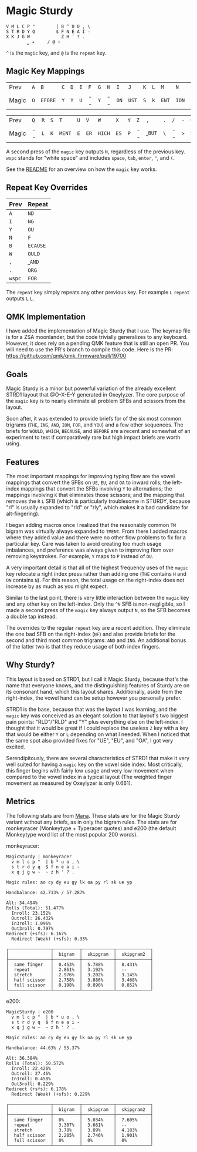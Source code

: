 # Magic Sturdy

```
V M L C P "        | B ^ U O , \
S T R D Y Q        $ F N E A I -
X K J G W            Z H ' ? .
        ⎵ ⇥     / @ ⇧
```
`^` is the `magic` key, and `@` is the `repeat` key.

## Magic Key Mappings

|     |     |     |     |     |     |     |     |     |     |     |     |     |     |     |     |     |
| --- | --- | --- | --- | --- | --- | --- | --- | --- | --- | --- | --- | --- | --- | --- | --- | --- |
| Prev  | `A` | `B`      | `C` | `D` | `E` | `F` | `G` | `H` | `I`  | `J`   | `K` | `L` | `M`   | `N`   | `O` | `P` |
| Magic | `O` | `EFORE`  | `Y` | `Y` | `U` | --  | `Y` | --  | `ON` | `UST` | `S` | `k` | `ENT` | `ION` | `A` | `Y` |

|     |     |     |     |     |     |     |     |     |     |     |     |     |     |     |     |     |
| --- | --- | --- | --- | --- | --- | --- | --- | --- | --- | --- | --- | --- | --- | --- | --- | --- |
| Prev  | `Q` | `R` | `S` | `T`    | `U` | `V`  | `W`    | `X`   | `Y` | `Z` | `,`    | `.` | `/` | `-` | `=` | `wspc` |
| Magic | --  | `L` | `K` | `MENT` | `E` | `ER` | `HICH` | `ES`  | `P` | --  | `⎵BUT` | `\` | --  | `>` | `>` | `THE`  |

A second press of the `magic` key outputs `N`, regardless of the previous key. `wspc` stands for "white space" and
includes `space`, `tab`, `enter`, `"`, and `(`.


See the [README](../README.md) for an overview on how the `magic` key works.

## Repeat Key Overrides

| Prev | Repeat |
| --- | --- |
| `A` | `ND` |
| `I` | `NG` |
| `Y` | `OU` |
| `N` | `F` |
| `B` | `ECAUSE` |
| `W` | `OULD` |
| `,` | `⎵AND` |
| `.` | `ORG` |
| `wspc` | `FOR` |

The `repeat` key simply repeats any other previous key. For example `L` `repeat` outputs `L` `L`.

## QMK Implementation

I have added the implementation of Magic Sturdy that I use. The keymap file is for a ZSA moonlander, but the code trivially generalizes to any keyboard. However, it does rely on a pending QMK feature that is still an open PR. You will need to use the PR's branch to compile this code. Here is the PR: https://github.com/qmk/qmk_firmware/pull/19700

## Goals

Magic Sturdy is a minor but powerful variation of the already excellent STRD1 layout that @O-X-E-Y
generated in Oxeylyzer. The core purpose of the `magic` key is to nearly eliminate all problem SFBs
and scissors from the layout.

Soon after, it was extended to provide briefs for of the six most common trigrams (`THE`, `ING`, `AND`,
`ION`, `FOR`, and `YOU`) and a few other sequences. The briefs for `WOULD`, `WHICH`, `BECAUSE`, and `BEFORE`
are a recent and somewhat of an experiment to test if comparatively rare but high impact briefs are worth using.

## Features

The most important mappings for improving typing flow are the vowel mappings that convert the SFBs on `UE`, `EU`, and `OA`
to inward rolls; the left-index mappings that convert the SFBs involving `Y` to alternations; the mappings involving
`K` that eliminates those scissors; and the mapping that removes the `R` `L` SFB (which is particularly troublesome in
STURDY, because "rl" is usually expanded to "rld" or "rly", which makes it a bad candidate for alt-fingering).

I began adding macros once I realized that the reasonably common `TM` bigram was virtually always expanded to `TMENT`.
From there I added macros where they added value and there were no other flow problems to fix for a particular key.
Care was taken to avoid creating too much usage imbalances, and preference was always given to improving flom over
removing keystrokes. For example, `Y` maps to `P` instead of `OU`.

A very important detail is that all of the highest frequency uses of the `magic` key relocate a right index press
rather than adding one (`THE` contains `H` and `ON` contains `N`). For this reason, the total usage on the right-index
does not increase by as much as you might expect.

Similar to the last point, there is very little interaction between the `magic` key and any other key on the left-index.
Only the `^N` SFB is non-negligible, so I made a second press of the `magic` key always output `N`, so the SFB becomes a
double tap instead.

The overrides to the regular `repeat` key are a recent addition. They eliminate the one bad SFB on the right-index (`NF`) and
also provide briefs for the second and third most common trigrams: `AND` and `ING`. An additional bonus of the latter
two is that they reduce usage of both index fingers.

## Why Sturdy?

This layout is based on STRD1, but I call it Magic Sturdy, because that's the name that everyone knows, and the
distinguishing features of Sturdy are on its consonant hand, which this layout shares. Additionally, aside from the
right-index, the vowel hand can be setup however you personally prefer.

STRD1 is the base, because that was the layout I was learning, and the `magic` key was conceived as an elegant solution
to that layout's two biggest pain points: "RLD"/"RLD" and "Y" plus everything else on the left-index. I thought that it
would be great if I could replace the useless `Z` key with a key that would be either `Y` or `L` depending on what I
needed. When I noticed that the same spot also provided fixes for "UE", "EU", and "OA", I got very excited.

Serendipitously, there are several characteristics of STRD1 that make it very well suited for having a `magic` key on the
vowel side index. Most critically, this finger begins with fairly low usage and very low movement when compared to the 
vowel index in a typical layout (The weighted finger movement as measured by Oxeylyzer is only 0.661). 

## Metrics
The following stats are from [Mana](https://github.com/Zakkkk/mana). These stats are for the Magic Sturdy variant without any briefs, as in only the bigram rules. The stats are for monkeyracer (Monkeytype + Typeracer quotes) and e200 (the default Monkeytype word list of the most popular 200 words).

monkeyracer:
```
MagicSturdy | monkeyracer
  v m l c p "  | b * u o , \
  s t r d y q  $ f n e a i -
  x q j g w ~  ~ z h ' ? .

Magic rules: ao cy dy eu gy lk oa py rl sk ue yp

Handbalance: 42.713% / 57.287%

Alt: 34.494%
Rolls (Total): 51.477%
  Inroll: 23.152%
  Outroll: 26.432%
  In3roll: 1.096%
  Out3roll: 0.797%
Redirect (+sfs): 6.167%
  Redirect (Weak) (+sfs): 0.33%

┌────────────────┬──────────┬────────────┬─────────────┐
│                │  bigram  │  skipgram  │  skipgram2  │
├────────────────┼──────────┼────────────┼─────────────┤
│  same finger   │  0.453%  │  5.788%    │  8.431%     │
│  repeat        │  2.861%  │  3.192%    │  --         │
│  stretch       │  2.976%  │  3.202%    │  3.145%     │
│  half scissor  │  2.758%  │  3.886%    │  3.468%     │
│  full scissor  │  0.198%  │  0.896%    │  0.852%     │
└────────────────┴──────────┴────────────┴─────────────┘
```

e200:
```
MagicSturdy | e200
  v m l c p "  | b * u o , \
  s t r d y q  $ f n e a i -
  x q j g w ~  ~ z h ' ? .

Magic rules: ao cy dy eu gy lk oa py rl sk ue yp

Handbalance: 44.63% / 55.37%

Alt: 36.384%
Rolls (Total): 50.572%
  Inroll: 22.426%
  Outroll: 27.46%
  In3roll: 0.458%
  Out3roll: 0.229%
Redirect (+sfs): 6.178%
  Redirect (Weak) (+sfs): 0.229%

┌────────────────┬──────────┬────────────┬─────────────┐
│                │  bigram  │  skipgram  │  skipgram2  │
├────────────────┼──────────┼────────────┼─────────────┤
│  same finger   │  0%      │  5.034%    │  7.605%     │
│  repeat        │  3.307%  │  3.661%    │  --         │
│  stretch       │  3.78%   │  3.89%     │  4.183%     │
│  half scissor  │  2.205%  │  2.746%    │  1.901%     │
│  full scissor  │  0%      │  0%        │  0%         │
└────────────────┴──────────┴────────────┴─────────────┘
```
